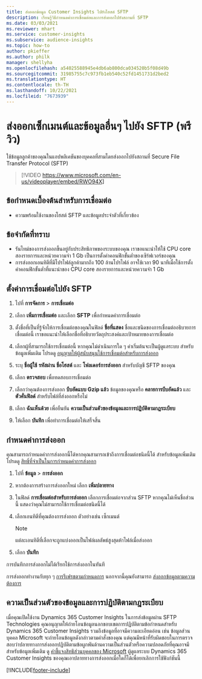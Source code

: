 ```yaml
---
title: ส่งออกข้อมูล Customer Insights ไปยังโฮสต์ SFTP
description: เรียนรู้วิธีกำหนดค่าการเชื่อมต่อและการส่งออกไปยังสถานที่ SFTP
ms.date: 03/03/2021
ms.reviewer: mhart
ms.service: customer-insights
ms.subservice: audience-insights
ms.topic: how-to
author: pkieffer
ms.author: philk
manager: shellyha
ms.openlocfilehash: a54025588945e4db6ab800dca034520b5f08d49b
ms.sourcegitcommit: 31985755c7c973fb1eb540c52fd1451731d2bed2
ms.translationtype: HT
ms.contentlocale: th-TH
ms.lasthandoff: 10/22/2021
ms.locfileid: "7673939"
---
```

# <a name="export-segments-and-other-data-to-sftp-preview"></a>ส่งออกเซ็กเมนต์และข้อมูลอื่นๆ ไปยัง SFTP (พรีวิว)

ใช้ข้อมูลลูกค้าของคุณในแอปพลิเคชันของบุคคลที่สามโดยส่งออกไปยังสถานที่ Secure File Transfer Protocol (SFTP)

> [!VIDEO https://www.microsoft.com/en-us/videoplayer/embed/RWO94X]

## <a name="prerequisites-for-connection"></a>ข้อกำหนดเบื้องต้นสำหรับการเชื่อมต่อ

- ความพร้อมใช้งานของโฮสต์ SFTP และข้อมูลประจำตัวที่เกี่ยวข้อง

## <a name="known-limitations"></a>ข้อจำกัดที่ทราบ

- รันไทม์ของการส่งออกขึ้นอยู่กับประสิทธิภาพของระบบของคุณ เราขอแนะนำให้ใช้ CPU core สองรายการและหน่วยความจำ 1 Gb เป็นการตั้งค่าคอนฟิกขั้นต่ำของเซิร์ฟเวอร์ของคุณ 
- การส่งออกเอนทิตีที่มีโปรไฟล์ลูกค้ามากถึง 100 ล้านโปรไฟล์ อาจใช้เวลา 90 นาทีเมื่อใช้การตั้งค่าคอนฟิกขั้นต่ำที่แนะนำของ CPU core สองรายการและหน่วยความจำ 1 Gb 

## <a name="set-up-connection-to-sftp"></a>ตั้งค่าการเชื่อมต่อไปยัง SFTP

1. ไปที่ **การจัดการ** > **การเชื่อมต่อ**

1. เลือก **เพิ่มการเชื่อมต่อ** และเลือก **SFTP** เพื่อกำหนดค่าการเชื่อมต่อ

1. ตั้งชื่อที่เป็นที่รู้จักให้การเชื่อมต่อของคุณในฟิลด์ **ชื่อที่แสดง** ชื่อและชนิดของการเชื่อมต่ออธิบายการเชื่อมต่อนี้ เราขอแนะนำให้เลือกชื่อที่อธิบายวัตถุประสงค์และเป้าหมายของการเชื่อมต่อ

1. เลือกผู้ที่สามารถใช้การเชื่อมต่อนี้ หากคุณไม่ดำเนินการใด ๆ ค่าเริ่มต้นจะเป็นผู้ดูแลระบบ สำหรับข้อมูลเพิ่มเติม โปรดดู [อนุญาตให้ผู้สนับสนุนใช้การเชื่อมต่อสำหรับการส่งออก](connections.md#allow-contributors-to-use-a-connection-for-exports)

1. ระบุ **ชื่อผู้ใช้** **รหัสผ่าน** **ชื่อโฮสต์** และ **โฟลเดอร์การส่งออก** สำหรับบัญชี SFTP ของคุณ

1. เลือก **ตรวจสอบ** เพื่อทดสอบการเชื่อมต่อ

1. เลือกว่าคุณต้องการส่งออก **บีบอัดแบบ Gzip แล้ว** ข้อมูลของคุณหรือ **คลายการบีบอัดแล้ว** และ **ตัวคั่นฟิลด์** สำหรับไฟล์ที่ส่งออกหรือไม่

1. เลือก **ฉันเห็นด้วย** เพื่อยืนยัน **ความเป็นส่วนตัวของข้อมูลและการปฏิบัติตามกฎระเบียบ**

1. ให้เลือก **บันทึก** เพื่อทำการเชื่อมต่อให้เสร็จสิ้น

## <a name="configure-an-export"></a>กำหนดค่าการส่งออก

คุณสามารถกำหนดค่าการส่งออกนี้ได้หากคุณสามารถเข้าถึงการเชื่อมต่อชนิดนี้ได้ สำหรับข้อมูลเพิ่มเติม โปรดดู [สิทธิ์ที่จำเป็นในการกำหนดค่าการส่งออก](export-destinations.md#set-up-a-new-export)

1. ไปที่ **ข้อมูล** > **การส่งออก**

1. หากต้องการสร้างการส่งออกใหม่ เลือก **เพิ่มปลายทาง**

1. ในฟิลด์ **การเชื่อมต่อสำหรับการส่งออก** เลือกการเชื่อมต่อจากส่วน SFTP หากคุณไม่เห็นชื่อส่วนนี้ แสดงว่าคุณไม่สามารถใช้การเชื่อมต่อชนิดนี้ได้

1. เลือกเอนทิตีที่คุณต้องการส่งออก ตัวอย่างเช่น เซ็กเมนต์

   > [!NOTE]
   > แต่ละเอนทิตีที่เลือกจะถูกแบ่งออกเป็นไฟล์ผลลัพธ์สูงสุดห้าไฟล์เมื่อส่งออก 

1. เลือก **บันทึก**

การบันทึกการส่งออกไม่ได้เรียกใช้การส่งออกในทันที

การส่งออกทำงานกับทุก ๆ [การรีเฟรชตามกำหนดการ](system.md#schedule-tab) นอกจากนี้คุณยังสามารถ [ส่งออกข้อมูลตามความต้องการ](export-destinations.md#run-exports-on-demand) 

## <a name="data-privacy-and-compliance"></a>ความเป็นส่วนตัวของข้อมูลและการปฏิบัติตามกฎระเบียบ

เมื่อคุณเปิดใช้งาน Dynamics 365 Customer Insights ในการส่งข้อมูลผ่าน SFTP Technologies คุณอนุญาตให้ถ่ายโอนข้อมูลนอกขอบเขตการปฏิบัติตามข้อกำหนดสำหรับ Dynamics 365 Customer Insights รวมถึงข้อมูลที่อาจมีความละเอียดอ่อน เช่น ข้อมูลส่วนบุคคล Microsoft จะถ่ายโอนข้อมูลดังกล่าวตามคำสั่งของคุณ แต่คุณมีหน้าที่รับผิดชอบในการตรวจสอบว่าปลายทางการส่งออกปฏิบัติตามข้อผูกพันด้านความเป็นส่วนตัวหรือความปลอดภัยที่คุณอาจมี สำหรับข้อมูลเพิ่มเติม ดู [คำชี้แจงสิทธิส่วนบุคคลของ Microsoft](https://go.microsoft.com/fwlink/?linkid=396732)
ผู้ดูแลระบบ Dynamics 365 Customer Insights ของคุณเอาปลายทางการส่งออกเมื่อใดก็ได้เพื่อยกเลิกการใช้ฟังก์ชันนี้

[!INCLUDE[footer-include](../includes/footer-banner.md)]
